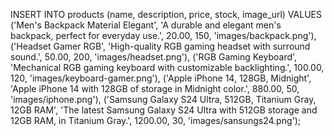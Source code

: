 INSERT INTO products (name, description, price, stock, image_url)
VALUES 
    ('Men\'s Backpack Material Elegant', 'A durable and elegant men\'s backpack, perfect for everyday use.', 20.00, 150, 'images/backpack.png'),
    ('Headset Gamer RGB', 'High-quality RGB gaming headset with surround sound.', 50.00, 200, 'images/headset.png'),
    ('RGB Gaming Keyboard', 'Mechanical RGB gaming keyboard with customizable backlighting.', 100.00, 120, 'images/keyboard-gamer.png'),
    ('Apple iPhone 14, 128GB, Midnight', 'Apple iPhone 14 with 128GB of storage in Midnight color.', 880.00, 50, 'images/iphone.png'),
    ('Samsung Galaxy S24 Ultra, 512GB, Titanium Gray, 12GB RAM', 'The latest Samsung Galaxy S24 Ultra with 512GB storage and 12GB RAM, in Titanium Gray.', 1200.00, 30, 'images/sansungs24.png');